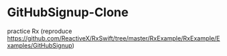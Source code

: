 # GitHubSignup-Clone
practice Rx (reproduce https://github.com/ReactiveX/RxSwift/tree/master/RxExample/RxExample/Examples/GitHubSignup)
